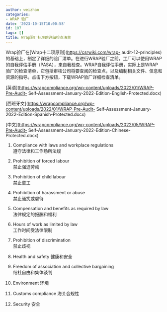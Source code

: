 ```yaml
---
author: weizhan
categories:
- WRAP 验厂
date: '2023-10-15T10:00:58'
id: 107
tags: []
title: Wrap验厂标准的详细检查清单
---
```


Wrap验厂在[Wrap十二项原则](https://csrwiki.com/wrap-
audit-12-principles)的基础上，制定了详细的验厂清单。在进行WRAP验厂之前，工厂可以使用WRAP的自我评估手册（PASA），来自我检查。WRAP自我评估手册，实际上是WRAP验厂的检查清单，它包括审核公司将要查阅的检查点，以及编制相关文件、信息和资源的指导。点击下方按钮，下载WRAP验厂详细检查清单。

[英语](https://wrapcompliance.org/wp-content/uploads/2022/01/WRAP-Pre-Audit-
Self-Assessment-January-2022-Edition-English-Protected.docx)

[西班牙文](https://wrapcompliance.org/wp-content/uploads/2022/01/WRAP-Pre-Audit-
Self-Assessment-January-2022-Edition-Spanish-Protected.docx)

[中文](https://wrapcompliance.org/wp-content/uploads/2022/05/WRAP-Pre-Audit-
Self-Assessment-January-2022-Edition-Chinese-Protected.docx)

  1. Compliance with laws and workplace regulations  
遵守法律和工作场所法规

  2. Prohibition of forced labour  
禁止强迫劳动

  3. Prohibition of child labour  
禁止童工

  4. Prohibition of harassment or abuse  
禁止骚扰或虐待

  5. Compensation and benefits as required by law  
法律规定的报酬和福利

  6. Hours of work as limited by law  
工作时间受法律限制

  7. Prohibition of discrimination  
禁止歧视

  8. Health and safety  健康和安全
  9. Freedom of association and collective bargaining  
结社自由和集体谈判

  10. Environment  环境
  11. Customs compliance  海关合规性
  12. Security  安全

